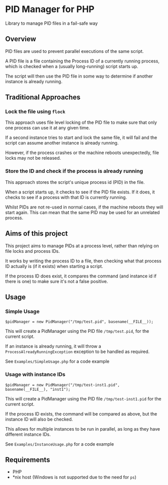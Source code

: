 # PID Manager for PHP
Library to manage PID files in a fail-safe way

## Overview
PID files are used to prevent parallel executions of the same script.

A PID file is a file containing the Process ID of a currently running process, which is checked when a (usually long-running) script starts up.

The script will then use the PID file in some way to determine if another instance is already running.

## Traditional Approaches
### Lock the file using `flock`
This approach uses file level locking of the PID file to make sure that only one process can use it at any given time.

If a second instance tries to start and lock the same file, it will fail and the script can assume another instance is already running.

However, if the process crashes or the machine reboots unexpectedly, file locks may not be released. 

### Store the ID and check if the process is already running
This approach stores the script's unique process id (PID) in the file.

When a script starts up, it checks to see if the PID file exists. If it does, it checks to see if a process with that ID is currently running.

Whilst PIDs are not re-used in normal cases, if the machine reboots they will start again. This can mean that the same PID may be used for an unrelated process.

## Aims of this project
This project aims to manage PIDs at a process level, rather than relying on file locks and process IDs.

It works by writing the process ID to a file, then checking what that process ID actually is (if it exists) when starting a script.

If the process ID does exist, it compares the command (and instance id if there is one) to make sure it's not a false positive.

## Usage
### Simple Usage
`$pidManager = new PidManager("/tmp/test.pid", basename(__FILE__));`

This will create a PidManager using the PID file `/tmp/test.pid`, for the current script.

If an instance is already running, it will throw a `ProcessAlreadyRunningException` exception to be handled as required.

See `Examples/SimpleUsage.php` for a code example

### Usage with instance IDs
`$pidManager = new PidManager("/tmp/test-inst1.pid", basename(__FILE__), "inst1");`

This will create a PidManager using the PID file `/tmp/test-inst1.pid` for the current script.

If the process ID exists, the command will be compared as above, but the instance ID will also be checked.
 
This allows for multiple instances to be run in parallel, as long as they have different instance IDs.

See `Examples/InstanceUsage.php` for a code example

## Requirements
* PHP
* *nix host (Windows is not supported due to the need for `ps`)
